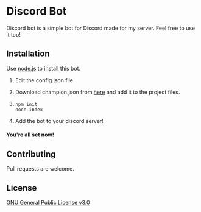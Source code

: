 # Discord Bot

Discord bot is a simple bot for Discord made for my server. Feel free to use it too!
## Installation

Use [node.js](https://nodejs.org/en/) to install this bot.

1. Edit the config.json file.
2. Download champion.json from [here](https://developer.riotgames.com/docs/lol#data-dragon_champions) and add it to the project files.

3. ```
   npm init
   node index
   ```
4. Add the bot to your discord server!

#### You're all set now!

## Contributing
Pull requests are welcome.

## License
[GNU General Public License v3.0](https://choosealicense.com/licenses/gpl-3.0/)
